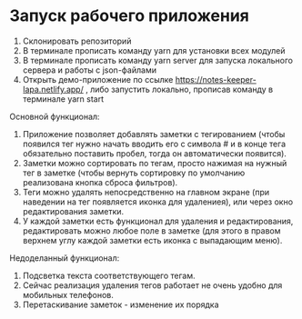 # Запуск рабочего приложения

1. Склонировать репозиторий
2. В терминале прописать команду yarn для установки всех модулей
3. В терминале прописать команду yarn server для запуска локального сервера и работы с json-файлами
4. Открыть демо-приложение по ссылке https://notes-keeper-lapa.netlify.app/ , либо запустить локально, прописав команду в терминале yarn start

Основной функционал:

1. Приложение позволяет добавлять заметки с тегированием (чтобы появился тег нужно начать вводить его с символа # и в конце тега обязательно поставить пробел, тогда он автоматически появится).
2. Заметки можно сортировать по тегам, просто нажимая на нужный тег в заметке (чтобы вернуть сортировку по умолчанию реализована кнопка сброса фильтров).
3. Теги можно удалять непосредственно на главном экране (при наведении на тег появляется иконка для удалениея), или через окно редактирования заметки.
4. У каждой заметки есть функционал для удаления и редактирования, редактировать можно любое поле в заметке (для этого в правом верхнем углу каждой заметки есть иконка с выпадающим меню).

Недоделанный функционал:
1. Подсветка текста соответствующего тегам.
2. Сейчас реализация удаления тегов работает не очень удобно для мобильных телефонов.
3. Перетаскивание заметок - изменение их порядка
